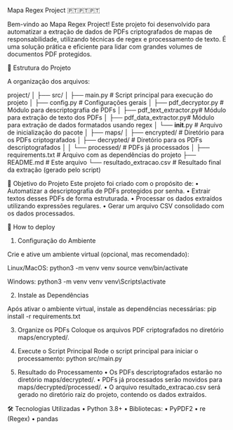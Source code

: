 Mapa Regex Project 🇵🇹🇵🇹🇵🇹

Bem-vindo ao Mapa Regex Project! Este projeto foi desenvolvido para automatizar a extração de dados de PDFs criptografados de mapas de responsabilidade, utilizando técnicas de regex e processamento de texto. É uma solução prática e eficiente para lidar com grandes volumes de documentos PDF protegidos.

📂 Estrutura do Projeto

A organização dos arquivos:

project/
│
├── src/
│   ├── main.py              # Script principal para execução do projeto
│   ├── config.py            # Configurações gerais
│   ├── pdf_decryptor.py     # Módulo para descriptografia de PDFs
│   ├── pdf_text_extractor.py# Módulo para extração de texto dos PDFs
│   ├── pdf_data_extractor.py# Módulo para extração de dados formatados usando regex
│   └── __init__.py          # Arquivo de inicialização do pacote
│
├── maps/
│   ├── encrypted/           # Diretório para os PDFs criptografados
│   ├── decrypted/           # Diretório para os PDFs descriptografados
│   │   └── processed/       # PDFs já processados
│
├── requirements.txt         # Arquivo com as dependências do projeto
├── README.md                # Este arquivo
└── resultado_extracao.csv   # Resultado final da extração (gerado pelo script)


🎯 Objetivo do Projeto
Este projeto foi criado com o propósito de:
	•	Automatizar a descriptografia de PDFs protegidos por senha.
	•	Extrair textos desses PDFs de forma estruturada.
	•	Processar os dados extraídos utilizando expressões regulares.
	•	Gerar um arquivo CSV consolidado com os dados processados.
    

🔮 How to deploy

1. Configuração do Ambiente

Crie e ative um ambiente virtual (opcional, mas recomendado):

Linux/MacOS:
python3 -m venv venv
source venv/bin/activate

Windows:
python3 -m venv venv
venv\Scripts\activate

2. Instale as Dependências

Após ativar o ambiente virtual, instale as dependências necessárias:
pip install -r requirements.txt

3. Organize os PDFs
Coloque os arquivos PDF criptografados no diretório maps/encrypted/.

4. Execute o Script Principal
Rode o script principal para iniciar o processamento:
python src/main.py

5. Resultado do Processamento
	•	Os PDFs descriptografados estarão no diretório maps/decrypted/.
	•	PDFs já processados serão movidos para maps/decrypted/processed/.
	•	O arquivo resultado_extracao.csv será gerado no diretório raiz do projeto, contendo os dados extraídos.


🛠️ Tecnologias Utilizadas
	•	Python 3.8+
	•	Bibliotecas:
        •	PyPDF2
        •	re (Regex)
        •	pandas

